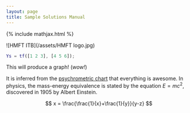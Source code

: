 ```yaml
---
layout: page
title: Sample Solutions Manual
---
```


{% include mathjax.html %}

![HMFT ITB](/assets/HMFT logo.jpg)

```matlab
Ys = tf([1 2 3], [4 5 6]);
```

This will produce a graph! (_wow!_)

It is inferred from the [psychrometric chart](psychrometric-chart.pdf) that everything is awesome. In physics, the mass-energy equivalence is stated by the equation $E=mc^2$, discovered in 1905 by Albert Einstein.

$$
x = \frac{\frac{1}{x}+\frac{1}{y}}{y-z}
$$
